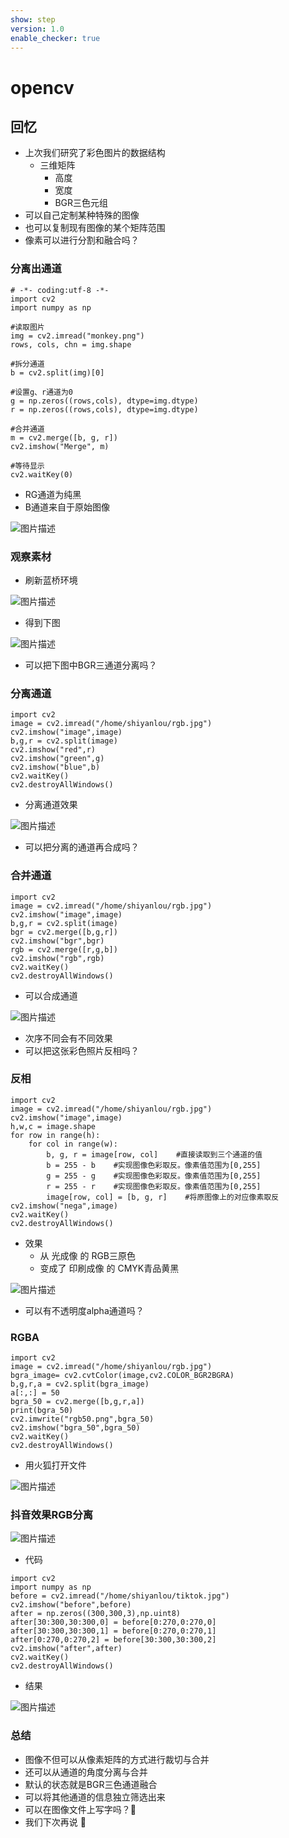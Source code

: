 ```yaml
---
show: step
version: 1.0
enable_checker: true
---
```


# opencv

## 回忆

- 上次我们研究了彩色图片的数据结构	
	- 三维矩阵
		- 高度
		- 宽度
		- BGR三色元组
- 可以自己定制某种特殊的图像
- 也可以复制现有图像的某个矩阵范围
- 像素可以进行分割和融合吗？

### 分离出通道

```
# -*- coding:utf-8 -*-
import cv2
import numpy as np

#读取图片
img = cv2.imread("monkey.png")
rows, cols, chn = img.shape

#拆分通道
b = cv2.split(img)[0]

#设置g、r通道为0
g = np.zeros((rows,cols), dtype=img.dtype)
r = np.zeros((rows,cols), dtype=img.dtype)

#合并通道
m = cv2.merge([b, g, r])
cv2.imshow("Merge", m)
           
#等待显示
cv2.waitKey(0)
```

- RG通道为纯黑
- B通道来自于原始图像

![图片描述](https://doc.shiyanlou.com/courses/uid1190679-20240218-1708248063239)

###  观察素材

- 刷新蓝桥环境

![图片描述](https://doc.shiyanlou.com/courses/uid1190679-20231231-1704029994335)

- 得到下图

![图片描述](https://doc.shiyanlou.com/courses/uid1190679-20231104-1699092463583)

- 可以把下图中BGR三通道分离吗？

### 分离通道

```
import cv2                               
image = cv2.imread("/home/shiyanlou/rgb.jpg")                      
cv2.imshow("image",image)                
b,g,r = cv2.split(image)                 
cv2.imshow("red",r)                      
cv2.imshow("green",g)                    
cv2.imshow("blue",b)                     
cv2.waitKey()                            
cv2.destroyAllWindows()
```

- 分离通道效果

![图片描述](https://doc.shiyanlou.com/courses/uid1190679-20231231-1704030107689)

- 可以把分离的通道再合成吗？

### 合并通道
```
import cv2     
image = cv2.imread("/home/shiyanlou/rgb.jpg")
cv2.imshow("image",image)
b,g,r = cv2.split(image)
bgr = cv2.merge([b,g,r])
cv2.imshow("bgr",bgr)
rgb = cv2.merge([r,g,b])
cv2.imshow("rgb",rgb)                                              
cv2.waitKey()  
cv2.destroyAllWindows()
```

- 可以合成通道

![图片描述](https://doc.shiyanlou.com/courses/uid1190679-20231231-1704030257277)

- 次序不同会有不同效果
- 可以把这张彩色照片反相吗？

### 反相

```
import cv2
image = cv2.imread("/home/shiyanlou/rgb.jpg")
cv2.imshow("image",image)
h,w,c = image.shape
for row in range(h):
    for col in range(w):
        b, g, r = image[row, col]    #直接读取到三个通道的值
        b = 255 - b    #实现图像色彩取反。像素值范围为[0,255]
        g = 255 - g    #实现图像色彩取反。像素值范围为[0,255]
        r = 255 - r    #实现图像色彩取反。像素值范围为[0,255]
        image[row, col] = [b, g, r]    #将原图像上的对应像素取反
cv2.imshow("nega",image)
cv2.waitKey()
cv2.destroyAllWindows()
```

- 效果
	- 从 光成像 的 RGB三原色
	- 变成了 印刷成像 的 CMYK青品黄黑

![图片描述](https://doc.shiyanlou.com/courses/uid1190679-20240113-1705119814010)


- 可以有不透明度alpha通道吗？

### RGBA
```
import cv2   
image = cv2.imread("/home/shiyanlou/rgb.jpg")
bgra_image= cv2.cvtColor(image,cv2.COLOR_BGR2BGRA)
b,g,r,a = cv2.split(bgra_image)
a[:,:] = 50  
bgra_50 = cv2.merge([b,g,r,a])
print(bgra_50)
cv2.imwrite("rgb50.png",bgra_50)
cv2.imshow("bgra_50",bgra_50)
cv2.waitKey()
cv2.destroyAllWindows()
```

- 用火狐打开文件

![图片描述](https://doc.shiyanlou.com/courses/uid1190679-20240104-1704339578862)


### 抖音效果RGB分离

![图片描述](https://doc.shiyanlou.com/courses/uid1190679-20231104-1699092476780)

- 代码

```
import cv2                                                         
import numpy as np
before = cv2.imread("/home/shiyanlou/tiktok.jpg")
cv2.imshow("before",before)
after = np.zeros((300,300,3),np.uint8)
after[30:300,30:300,0] = before[0:270,0:270,0]
after[30:300,30:300,1] = before[0:270,0:270,1]
after[0:270,0:270,2] = before[30:300,30:300,2]
cv2.imshow("after",after)
cv2.waitKey()
cv2.destroyAllWindows()
```

- 结果

![图片描述](https://doc.shiyanlou.com/courses/uid1190679-20240104-1704339867056)


### 总结

- 图像不但可以从像素矩阵的方式进行裁切与合并
- 还可以从通道的角度分离与合并
- 默认的状态就是BGR三色通道融合
- 可以将其他通道的信息独立筛选出来
- 可以在图像文件上写字吗？🤔
- 我们下次再说	👋
